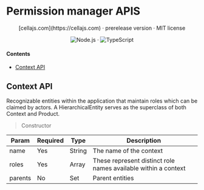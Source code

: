 # Permission manager APIS

<div align="center">
[cellajs.com](https://cellajs.com) &centerdot; prerelease version &centerdot; MIT license

![Node.js](https://img.shields.io/badge/Node.js-%2343853D?logo=node.js&logoColor=white) &middot; ![TypeScript](https://img.shields.io/badge/TypeScript-%23007ACC?logo=typescript&logoColor=white)

</div>

#### Contents
- [Context API](#Context-API)

## Context API
Recognizable entities within the application that maintain roles which can be claimed by actors.
A HierarchicalEntity serves as the superclass of both Context and Product.

> Constructor

| Param | Required| Type | Description|
|----------|----------|----------|----------|
| name | Yes | String | The name of the context |
| roles | Yes | Array<String> | These represent distinct role names available within a context |
| parents | No | Set<HierarchicalEntity> | Parent entities |
